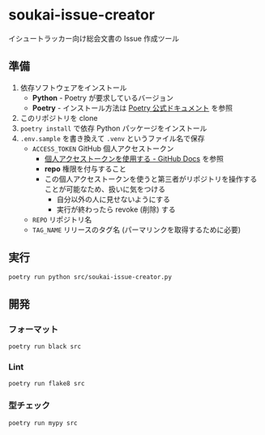 # soukai-issue-creator

イシュートラッカー向け総会文書の Issue 作成ツール

## 準備

1. 依存ソフトウェアをインストール
   - **Python** - Poetry が要求しているバージョン
   - **Poetry** - インストール方法は [Poetry 公式ドキュメント](https://python-poetry.org/docs/) を参照
1. このリポジトリを clone
1. `poetry install` で依存 Python パッケージをインストール
1. `.env.sample` を書き換えて `.venv` というファイル名で保存
   - `ACCESS_TOKEN` GitHub 個人アクセストークン
     - [個人アクセストークンを使用する \- GitHub Docs](https://docs.github.com/ja/github/authenticating-to-github/keeping-your-account-and-data-secure/creating-a-personal-access-token) を参照
     - **repo** 権限を付与すること
     - この個人アクセストークンを使うと第三者がリポジトリを操作することが可能なため、扱いに気をつける
       - 自分以外の人に見せないようにする
       - 実行が終わったら revoke (削除) する
   - `REPO` リポジトリ名
   - `TAG_NAME` リリースのタグ名 (パーマリンクを取得するために必要)

## 実行

```sh
poetry run python src/soukai-issue-creator.py
```

## 開発

### フォーマット

```
poetry run black src
```

### Lint

```
poetry run flake8 src
```

### 型チェック

```
poetry run mypy src
```
